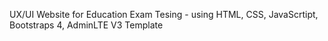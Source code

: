 UX/UI Website for Education Exam Tesing - using HTML, CSS, JavaScrtipt, Bootstraps 4, AdminLTE V3 Template
